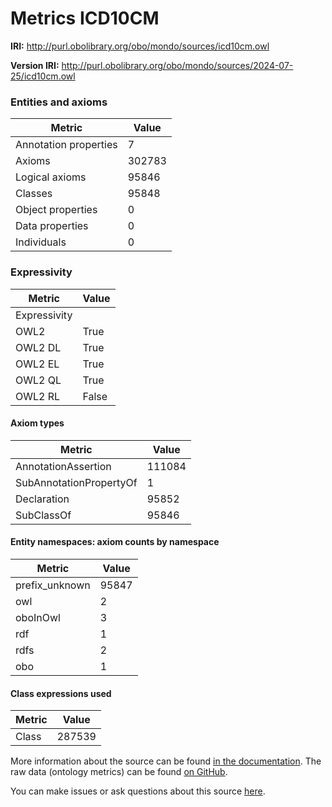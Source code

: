 # Metrics ICD10CM

**IRI:** http://purl.obolibrary.org/obo/mondo/sources/icd10cm.owl

**Version IRI:** http://purl.obolibrary.org/obo/mondo/sources/2024-07-25/icd10cm.owl

### Entities and axioms

| Metric | Value |
| ------ | ----- |
| Annotation properties | 7 |
| Axioms | 302783 |
| Logical axioms | 95846 |
| Classes | 95848 |
| Object properties | 0 |
| Data properties | 0 |
| Individuals | 0 |


### Expressivity

| Metric | Value |
| ------ | ----- |
| Expressivity |  |
| OWL2 | True |
| OWL2 DL | True |
| OWL2 EL | True |
| OWL2 QL | True |
| OWL2 RL | False |

#### Axiom types

| Metric | Value |
| ------ | ----- |
| AnnotationAssertion | 111084 |
| SubAnnotationPropertyOf | 1 |
| Declaration | 95852 |
| SubClassOf | 95846 |


#### Entity namespaces: axiom counts by namespace

| Metric | Value |
| ------ | ----- |
| prefix_unknown | 95847 |
| owl | 2 |
| oboInOwl | 3 |
| rdf | 1 |
| rdfs | 2 |
| obo | 1 |


#### Class expressions used

| Metric | Value |
| ------ | ----- |
| Class | 287539 |


More information about the source can be found [in the documentation](../sources.md). The raw data (ontology metrics) can be found [on GitHub](https://github.com/monarch-initiative/mondo-ingest/tree/main/src/ontology/metadata).

You can make issues or ask questions about this source [here](https://github.com/monarch-initiative/mondo-ingest/issues).

